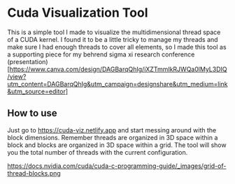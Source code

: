 # Cuda Visualization Tool

This is a simple tool I made to visualize the multidimensional thread space of a CUDA kernel. I found it to be a little tricky to manage my threads and make sure I had enough threads to cover all elements, so I made this tool as a supporting piece for my behrend sigma xi research conference (presentation)[https://www.canva.com/design/DAGBarqQhIg/iXZTmmIkRJWQa0lMyL3DIQ/view?utm_content=DAGBarqQhIg&utm_campaign=designshare&utm_medium=link&utm_source=editor]

## How to use

Just go to https://cuda-viz.netlify.app and start messing around with the block dimensions. Remember threads are organized in 3D space within a block and blocks are organized in 3D space within a grid. The tool will show you the total number of threads with the current configuration.

https://docs.nvidia.com/cuda/cuda-c-programming-guide/_images/grid-of-thread-blocks.png
